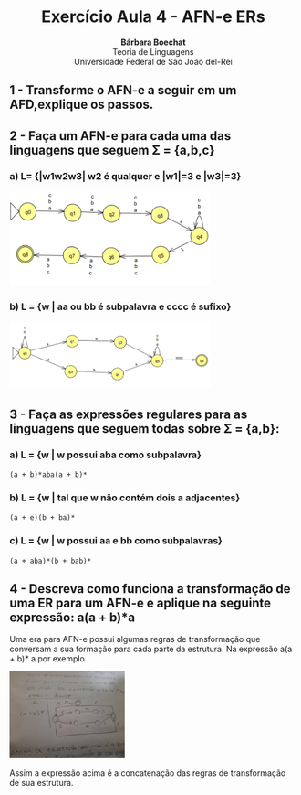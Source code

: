 <h1 style="text-align:center">Exercício Aula 4 - AFN-e ERs</h1>
<p style="text-align:center">
<span style="font-weight: bold">Bárbara Boechat</span><br>
Teoria de Linguagens <br> Universidade Federal de São João del-Rei<br>
</p>

## 1 - Transforme o AFN-e a seguir em um AFD,explique os passos.

## 2 - Faça um AFN-e para cada uma das linguagens que seguem Σ = {a,b,c}

### a) L= {|w1w2w3| w2 é qualquer e |w1|=3 e |w3|=3}

<div style="text-align:center; width: 70%"><img src="../exercicios/aut_finito/4a.png"/></div>

### b) L = {w | aa ou bb é subpalavra e cccc é sufixo}

<div style="text-align:center; width: 70%"><img src="../exercicios/aut_finito/4b.png"/></div>

## 3 - Faça as expressões regulares para as linguagens que seguem todas sobre Σ = {a,b}:

### a) L = {w | w possui aba como subpalavra}

    (a + b)*aba(a + b)*

### b) L = {w | tal que w não contém dois a adjacentes}

    (a + e)(b + ba)*

### c) L = {w | w possui aa e bb como subpalavras}
    
    (a + aba)*(b + bab)*

## 4 - Descreva como funciona a transformação de uma ER para um AFN-e e aplique na seguinte expressão: a(a + b)*a


Uma era para AFN-e possui algumas regras de transformação que conversam a sua formação para cada parte da estrutura. Na expressão a(a + b)* a por exemplo 

<div style="text-align:center; width: 40%"><img src="../exercicios/aut_finito/5.jpeg"/></div>

Assim a expressão acima é a concatenação das regras de transformação de sua estrutura. 


